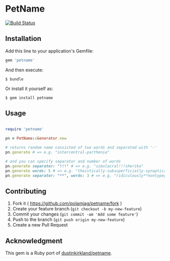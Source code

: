 # PetName

[![Build Status](https://travis-ci.org/polamjag/petname-ruby.svg?branch=master)](https://travis-ci.org/polamjag/petname-ruby)

## Installation

Add this line to your application's Gemfile:

```ruby
gem 'petname'
```

And then execute:

    $ bundle

Or install it yourself as:

    $ gem install petname

## Usage

```ruby

require 'petname'

pn = PetName::Generator.new

# returns random name consisted of two words and separated with '-'
pn.generate # => e.g. "intercentral-parthenia"

# and you can specify separator and number of words
pn.generate separator: "!!!" # => e.g. "simulacral!!!sherika"
pn.generate words: 5 # => e.g. "theistically-subsuperficially-synaptically-metapneustic-nedra"
pn.generate separator: "**", words: 3 # => e.g. "ridiculously**nontypographical**jacque"

```

## Contributing

1. Fork it ( https://github.com/polamjag/petname/fork )
2. Create your feature branch (`git checkout -b my-new-feature`)
3. Commit your changes (`git commit -am 'Add some feature'`)
4. Push to the branch (`git push origin my-new-feature`)
5. Create a new Pull Request

## Acknowledgment

This gem is a Ruby port of [dustinkirkland/petname](https://github.com/dustinkirkland/petname).

